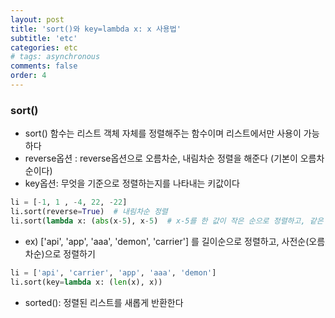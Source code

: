 ```yaml
---
layout: post
title: 'sort()와 key=lambda x: x 사용법'
subtitle: 'etc'
categories: etc
# tags: asynchronous
comments: false
order: 4
---
```


### sort()
- sort() 함수는 리스트 객체 자체를 정렬해주는 함수이며 리스트에서만 사용이 가능하다
- reverse옵션 : reverse옵션으로 오름차순, 내림차순 정렬을 해준다
(기본이 오름차순이다)   
- key옵션: 무엇을 기준으로 정렬하는지를 나타내는 키값이다
```python
li = [-1, 1 , -4, 22, -22]
li.sort(reverse=True)  # 내림차순 정렬
li.sort(lambda x: (abs(x-5), x-5)  # x-5를 한 값이 작은 순으로 정렬하고, 같은 경우에는 x-5의 값이 작은 순으로 정렬
```

- ex) ['api', 'app', 'aaa', 'demon', 'carrier'] 를 길이순으로 정렬하고, 사전순(오름차순)으로 정렬하기

```python
li = ['api', 'carrier', 'app', 'aaa', 'demon']
li.sort(key=lambda x: (len(x), x))
```


- sorted(): 정렬된 리스트를 새롭게 반환한다   

<br>


